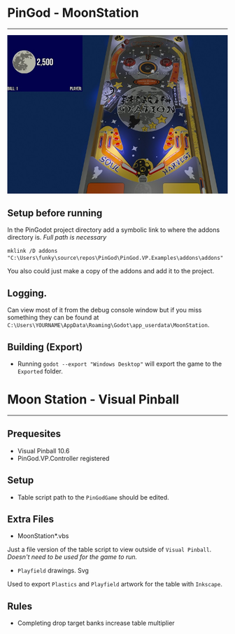 # PinGod - MoonStation
---

![image](screen.jpg)

## Setup before running

In the PinGodot project directory add a symbolic link to where the addons directory is. *Full path is necessary*

```
mklink /D addons "C:\Users\funky\source\repos\PinGod\PinGod.VP.Examples\addons\addons"
```

You also could just make a copy of the addons and add it to the project.

## Logging.

Can view most of it from the debug console window but if you miss something they can be found at `C:\Users\YOURNAME\AppData\Roaming\Godot\app_userdata\MoonStation`.

## Building (Export)

- Running `godot --export "Windows Desktop"` will export the game to the `Exported` folder.


# Moon Station - Visual Pinball
---

## Prequesites

- Visual Pinball 10.6
- PinGod.VP.Controller registered

## Setup

- Table script path to the `PinGodGame` should be edited.

## Extra Files

- MoonStation*.vbs

Just a file version of the table script to view outside of `Visual Pinball`. *Doesn't need to be used for the game to run.*

- `Playfield` drawings. Svg 

Used to export `Plastics` and `Playfield` artwork for the table with `Inkscape`.

## Rules

- Completing drop target banks increase table multiplier



